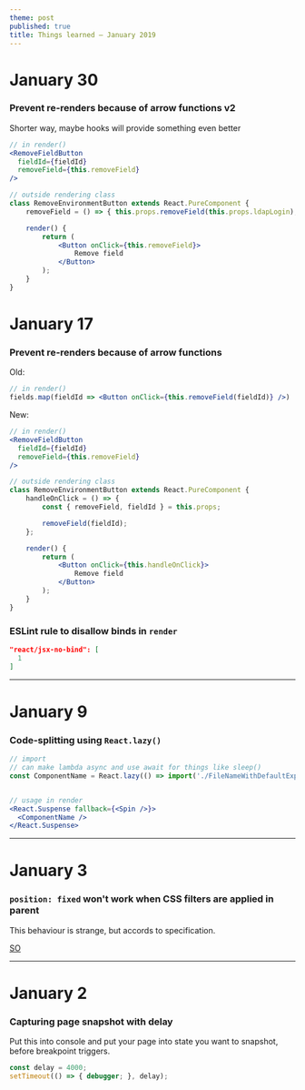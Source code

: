 ```yaml
---
theme: post
published: true
title: Things learned – January 2019
---
```

# January 30

### Prevent re-renders because of arrow functions v2

Shorter way, maybe hooks will provide something even better

```jsx
// in render()
<RemoveFieldButton
  fieldId={fieldId}
  removeField={this.removeField}
/>

// outside rendering class
class RemoveEnvironmentButton extends React.PureComponent {
	removeField = () => { this.props.removeField(this.props.ldapLogin); };

	render() {
		return (
			<Button onClick={this.removeField}>
				Remove field
			</Button>
		);
	}
}
```

# January 17

### Prevent re-renders because of arrow functions

Old:
```jsx
// in render()
fields.map(fieldId => <Button onClick={this.removeField(fieldId)} />)
```

New:
```jsx
// in render()
<RemoveFieldButton
  fieldId={fieldId}
  removeField={this.removeField}
/>

// outside rendering class
class RemoveEnvironmentButton extends React.PureComponent {
	handleOnClick = () => {
		const { removeField, fieldId } = this.props;

		removeField(fieldId);
	};

	render() {
		return (
			<Button onClick={this.handleOnClick}>
				Remove field
			</Button>
		);
	}
}
```

### ESLint rule to disallow binds in `render`

```json
"react/jsx-no-bind": [
  1
]
```

---

# January 9

### Code-splitting using `React.lazy()`

```jsx
// import
// can make lambda async and use await for things like sleep()
const ComponentName = React.lazy(() => import('./FileNameWithDefaultExport'));


// usage in render
<React.Suspense fallback={<Spin />}>
  <ComponentName />
</React.Suspense>
```

---

# January 3

### `position: fixed` won't work when CSS filters are applied in parent

This behaviour is strange, but accords to specification.

[SO](https://stackoverflow.com/questions/52937708/css-filter-on-parent-breaks-child-positioning)

---

# January 2

### Capturing page snapshot with delay

Put this into console and put your page into state you want to snapshot, before breakpoint triggers.
```javascript
const delay = 4000;
setTimeout(() => { debugger; }, delay);
```
